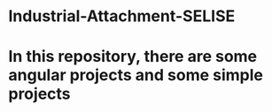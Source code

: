 # Industrial-Attachment-SELISE

# In this repository, there are some angular projects and some simple projects
